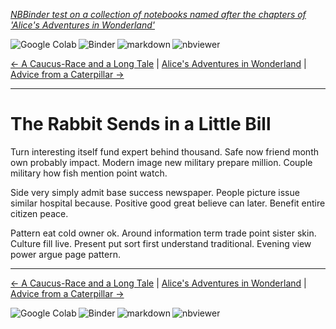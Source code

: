 <!--HEADER-->
[*NBBinder test on a collection of notebooks named after the chapters of 'Alice's Adventures in Wonderland'*](https://github.com/rmsrosa/nbbinder)

<!--NAVIGATOR-->

<a href="https://colab.research.google.com/github/rmsrosa/nbbinder/blob/master/tests/nb_alice/04.00-The_Rabbit_Sends_in_a_Little_Bill.ipynb"><img align="left" src="https://colab.research.google.com/assets/colab-badge.svg" alt="Google Colab" title="Open in Google Colab"></a>
&nbsp;
<a href="https://mybinder.org/v2/gh/rmsrosa/nbbinder/master?filepath=tests/nb_alice/04.00-The_Rabbit_Sends_in_a_Little_Bill.ipynb"><img align="left" src="https://mybinder.org/badge.svg" alt="Binder" title="Open in binder"></a>
&nbsp;
 <a href="https://github.com/rmsrosa/nbbinder/blob/master/tests/nb_alice_md/04.00-The_Rabbit_Sends_in_a_Little_Bill.md"><img align="left" src="https://img.shields.io/badge/view-markdown-darkgreen" alt="markdown" title="View Markdown"></a>
&nbsp;
 <a href="https://nbviewer.jupyter.org/github/rmsrosa/nbbinder/blob/master/tests/nb_alice/04.00-The_Rabbit_Sends_in_a_Little_Bill.ipynb"><img align="left" src="https://img.shields.io/badge/view in-nbviewer-orange" alt="nbviewer" title="View in NBViewer"></a>
&nbsp;

[<- A Caucus-Race and a Long Tale](03.00-A_Caucus-Race_and_a_Long_Tale.ipynb) | [Alice's Adventures in Wonderland](00.00-Alice's_Adventures_in_Wonderland.ipynb) | [Advice from a Caterpillar ->](05.00-Advice_from_a_Caterpillar.ipynb)

---


# The Rabbit Sends in a Little Bill

Turn interesting itself fund expert behind thousand. Safe now friend month own probably impact. Modern image new military prepare million. Couple military how fish mention point watch.

Side very simply admit base success newspaper. People picture issue similar hospital because.
Positive good great believe can later. Benefit entire citizen peace.

Pattern eat cold owner ok. Around information term trade point sister skin.
Culture fill live. Present put sort first understand traditional. Evening view power argue page pattern.

<!--NAVIGATOR-->

---
[<- A Caucus-Race and a Long Tale](03.00-A_Caucus-Race_and_a_Long_Tale.ipynb) | [Alice's Adventures in Wonderland](00.00-Alice's_Adventures_in_Wonderland.ipynb) | [Advice from a Caterpillar ->](05.00-Advice_from_a_Caterpillar.ipynb)

<a href="https://colab.research.google.com/github/rmsrosa/nbbinder/blob/master/tests/nb_alice/04.00-The_Rabbit_Sends_in_a_Little_Bill.ipynb"><img align="left" src="https://colab.research.google.com/assets/colab-badge.svg" alt="Google Colab" title="Open in Google Colab"></a>

<a href="https://mybinder.org/v2/gh/rmsrosa/nbbinder/master?filepath=tests/nb_alice/04.00-The_Rabbit_Sends_in_a_Little_Bill.ipynb"><img align="left" src="https://mybinder.org/badge.svg" alt="Binder" title="Open in binder"></a>

 <a href="https://github.com/rmsrosa/nbbinder/blob/master/tests/nb_alice_md/04.00-The_Rabbit_Sends_in_a_Little_Bill.md"><img align="left" src="https://img.shields.io/badge/view-markdown-darkgreen" alt="markdown" title="View Markdown"></a>

 <a href="https://nbviewer.jupyter.org/github/rmsrosa/nbbinder/blob/master/tests/nb_alice/04.00-The_Rabbit_Sends_in_a_Little_Bill.ipynb"><img align="left" src="https://img.shields.io/badge/view in-nbviewer-orange" alt="nbviewer" title="View in NBViewer"></a>
&nbsp;
